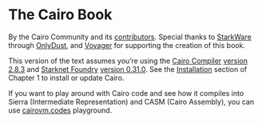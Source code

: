 # The Cairo Book

By the Cairo Community and its [contributors](https://github.com/cairo-book/cairo-book.github.io). Special thanks to [StarkWare](https://starkware.co/) through [OnlyDust](https://www.onlydust.xyz/), and [Voyager](https://voyager.online/) for supporting the creation of this book.

This version of the text assumes you’re using the [Cairo Compiler](https://github.com/starkware-libs/cairo) [version 2.8.3](https://github.com/starkware-libs/cairo/releases) and [Starknet Foundry](https://foundry-rs.github.io/starknet-foundry/index.html) [version 0.31.0](https://github.com/foundry-rs/starknet-foundry/releases). See the [Installation](ch01-01-installation.md) section of Chapter 1 to install or update Cairo.

If you want to play around with Cairo code and see how it compiles into Sierra (Intermediate Representation) and CASM (Cairo Assembly), you can use [cairovm.codes](https://cairovm.codes/) playground.

